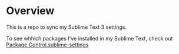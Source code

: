 # Overview
This is a repo to sync my Sublime Text 3 settings. 

To see whhich packages I've installed in my Sublime Text, check out [Package Control.sublime-settings](https://github.com/iplus26/SublimeSettings/blob/master/User/Package%20Control.sublime-settings)
